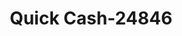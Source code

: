 ---
f_zip-code: 85546
f_state-code: AZ
title: Quick Cash-24846
f_phone: 928-428-0014
f_city-only: Safford
f_address: 1805 United States Highway 70 Safford
f_location-unique-id: '24846'
slug: quick-cash-24846
updated-on: '2024-05-30T13:46:58.046Z'
created-on: '2024-05-30T13:36:59.803Z'
published-on: '2024-05-30T13:54:32.469Z'
f_city-state: cms/city/safford-az.md
f_company: cms/company/quick-cash.md
f_state: cms/state/arizona.md
layout: '[payday-loan].html'
tags: payday-loan
---